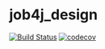 # job4j_design

[![Build Status](https://travis-ci.com/meavv/job4j_design.svg?branch=master)](https://travis-ci.com/meavv/job4j_design)
[![codecov](https://codecov.io/gh/meavv/job4j_design/branch/master/graph/badge.svg?token=WKDMF5DXVR)](https://codecov.io/gh/meavv/job4j_design)